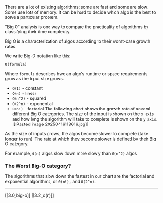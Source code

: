 There are a lot of existing algorithms; some are fast and some are slow. Some use lots of memory. It can be hard to decide which algo is the best to solve a particular problem.

"Big O" analysis is one way to compare the practicality of algorithms by classifying their time complexity. 

Big  O is a characterization of algos according to their worst-case growth rates. 

We write Big-O notation like this:
```
0(formula)
```
Where `formula` describes hwo an algo's runtime or space requirements grow as the input size grows. 
- `O(1)` - constant
- `O(n)` - linear
- `O(n^2)` - squared
- `O(2^n)` - exponential
- `O(n!)` - factorial
The following chart shows the growth rate of several different Big O categories. The size of the input is shown on the `x axis` and how long the algorithm will take to complete is shown on the `y axis`. 
![[Pasted image 20250416113616.jpg]]

As the size of inputs grows, the algos become slower to complete (take longer to run). The rate at which they become slower is defined by their Big O category. 

For example, `O(n)` algos slow down more slowly than `0(n^2)` algos

### The Worst Big-O category?
The algorithms that slow down the fastest in our chart are the factorial and exponential algorithms, or `0(n!),` and `0(2^n)`.

---
[[3.0_big-o]]
[[3.2_o(n)]]